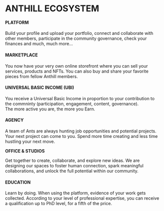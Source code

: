 # ANTHILL ECOSYSTEM

#### PLATFORM

Build your profile and upload your portfolio, connect and collaborate with other members, participate in the community governance, check your finances and much, much more...

#### MARKETPLACE

You now have your very own online storefront where you can sell your services, products and NFTs. You can also buy and share your favorite pieces from fellow Anthill members.

#### UNIVERSAL BASIC INCOME (UBI)

You receive a Universal Basic Income in proportion to your contribution to the commninty (participation, engagement, content, governance). \
The more active you are, the more you Earn.

#### AGENCY

A team of Ants are always hunting job opportunities and potential projects. Your next project can come to you. Spend more time creating and less time hustling your next move.

**OFFICE & STUDIOS**

Get together to create, collaborate, and explore new ideas. We are designing our spaces to foster human connection, spark meaningful collaborations, and unlock the full potential within our community.

#### EDUCATION

Learn by doing. When using the platform, evidence of your work gets collected. According to your level of professional expertise, you can receive a qualification up to PhD level, for a fifth of the price.
